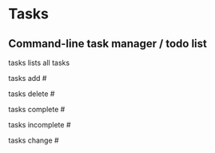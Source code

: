 # Tasks

## Command-line task manager / todo list

tasks
lists all tasks

tasks add #

tasks delete #

tasks complete #

tasks incomplete #

tasks change # <new task description>
